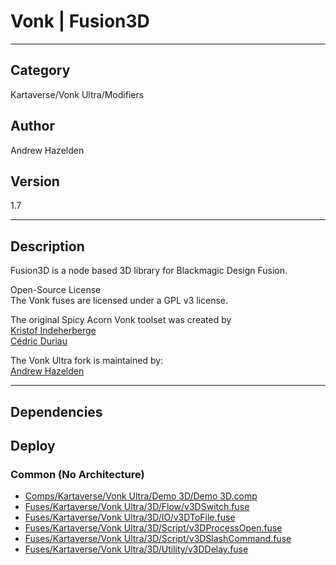 # Vonk | Fusion3D
___

## Category
Kartaverse/Vonk Ultra/Modifiers

## Author
Andrew Hazelden

## Version
1.7

___

## Description
<p>Fusion3D is a node based 3D library for Blackmagic Design Fusion.</p>

<p>Open-Source License<br>
The Vonk fuses are licensed under a GPL v3 license.</p>

<p>The original Spicy Acorn Vonk toolset was created by<br>
<a href="mailto:xmnr0x23@gmail.com">Kristof Indeherberge</a><br>
<a href="mailto:duriau.cedric@live.be">Cédric Duriau</a></p>

<p>The Vonk Ultra fork is maintained by:<br>
<a href="mailto:andrew@andrewhazelden.com">Andrew Hazelden</a></p>


___

## Dependencies

## Deploy

### Common (No Architecture)

<ul>
<li><a href="https://gitlab.com/WeSuckLess/Reactor/-/blob/master/Atoms/com.Vonk.Fusion3D/Comps/Kartaverse/Vonk Ultra/Demo 3D/Demo 3D.comp?ref_type=heads">Comps/Kartaverse/Vonk Ultra/Demo 3D/Demo 3D.comp</a></li>
<li><a href="https://gitlab.com/WeSuckLess/Reactor/-/blob/master/Atoms/com.Vonk.Fusion3D/Fuses/Kartaverse/Vonk Ultra/3D/Flow/v3DSwitch.fuse?ref_type=heads">Fuses/Kartaverse/Vonk Ultra/3D/Flow/v3DSwitch.fuse</a></li>
<li><a href="https://gitlab.com/WeSuckLess/Reactor/-/blob/master/Atoms/com.Vonk.Fusion3D/Fuses/Kartaverse/Vonk Ultra/3D/IO/v3DToFile.fuse?ref_type=heads">Fuses/Kartaverse/Vonk Ultra/3D/IO/v3DToFile.fuse</a></li>
<li><a href="https://gitlab.com/WeSuckLess/Reactor/-/blob/master/Atoms/com.Vonk.Fusion3D/Fuses/Kartaverse/Vonk Ultra/3D/Script/v3DProcessOpen.fuse?ref_type=heads">Fuses/Kartaverse/Vonk Ultra/3D/Script/v3DProcessOpen.fuse</a></li>
<li><a href="https://gitlab.com/WeSuckLess/Reactor/-/blob/master/Atoms/com.Vonk.Fusion3D/Fuses/Kartaverse/Vonk Ultra/3D/Script/v3DSlashCommand.fuse?ref_type=heads">Fuses/Kartaverse/Vonk Ultra/3D/Script/v3DSlashCommand.fuse</a></li>
<li><a href="https://gitlab.com/WeSuckLess/Reactor/-/blob/master/Atoms/com.Vonk.Fusion3D/Fuses/Kartaverse/Vonk Ultra/3D/Utility/v3DDelay.fuse?ref_type=heads">Fuses/Kartaverse/Vonk Ultra/3D/Utility/v3DDelay.fuse</a></li>
</ul>
